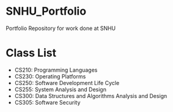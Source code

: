 # SNHU_Portfolio
Portfolio Repository for work done at SNHU

# Class List

- CS210: Programming Languages
- CS230: Operating Platforms
- CS250: Software Development Life Cycle
- CS255: System Analysis and Design
- CS300: Data Structures and Algorithms Analysis and Design
- CS305: Software Security
